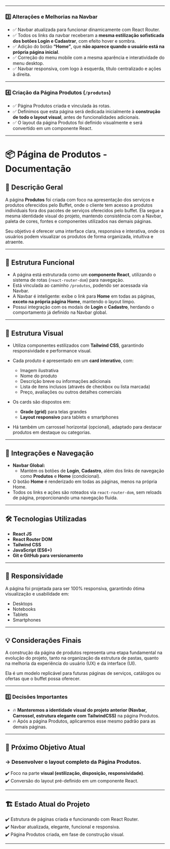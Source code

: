 
---

### 3️⃣ Alterações e Melhorias na Navbar  
- ✅ Navbar atualizada para funcionar dinamicamente com React Router.  
- ✅ Todos os links da navbar receberam a **mesma estilização sofisticada dos botões Login e Cadastrar**, com efeito hover e sombra.  
- ✅ Adição do botão **“Home”**, que **não aparece quando o usuário está na própria página inicial**.  
- ✅ Correção do menu mobile com a mesma aparência e interatividade do menu desktop.  
- ✅ Navbar responsiva, com logo à esquerda, título centralizado e ações à direita.  

---
### 4️⃣ Criação da Página Produtos (`/produtos`)  
- ✅ Página Produtos criada e vinculada às rotas.  
- ✅ Definimos que esta página será dedicada inicialmente à **construção de todo o layout visual**, antes de funcionalidades adicionais.  
- ✅ O layout da página Produtos foi definido visualmente e será convertido em um componente React.  

---
# 📦 Página de Produtos - Documentação

## 📝 Descrição Geral

A página **Produtos** foi criada com foco na apresentação dos serviços e produtos oferecidos pelo Buffet, onde o cliente tem acesso a produtos individuais fora dos pacotes de serviços oferecidos pelo buffet. Ela segue a mesma identidade visual do projeto, mantendo consistência com a Navbar, paleta de cores, fontes e componentes utilizados nas demais páginas.

Seu objetivo é oferecer uma interface clara, responsiva e interativa, onde os usuários podem visualizar os produtos de forma organizada, intuitiva e atraente.

---

## 🚀 Estrutura Funcional

- A página está estruturada como um **componente React**, utilizando o sistema de rotas (`react-router-dom`) para navegação.
- Está vinculada ao caminho `/produtos`, podendo ser acessada via Navbar.
- A Navbar é inteligente: exibe o link para **Home** em todas as páginas, **exceto na própria página Home**, mantendo o layout limpo.
- Possui integração com os modais de **Login** e **Cadastro**, herdando o comportamento já definido na Navbar global.

---

## 🎨 Estrutura Visual

- Utiliza componentes estilizados com **Tailwind CSS**, garantindo responsividade e performance visual.

- Cada produto é apresentado em um **card interativo**, com:
  - Imagem ilustrativa
  - Nome do produto
  - Descrição breve ou informações adicionais
  - Lista de itens inclusos (através de checkbox ou lista marcada)
  - Preço, avaliações ou outros detalhes comerciais

- Os cards são dispostos em:
  - **Grade (grid)** para telas grandes
  - **Layout responsivo** para tablets e smartphones

- Há também um carrossel horizontal (opcional), adaptado para destacar produtos em destaque ou categorias.

---

## 🔗 Integrações e Navegação

- **Navbar Global:**
  - Mantém os botões de **Login**, **Cadastro**, além dos links de navegação como **Produtos** e **Home** (condicional).
- O botão **Home** é renderizado em todas as páginas, menos na própria Home.
- Todos os links e ações são roteados via `react-router-dom`, sem reloads de página, proporcionando uma navegação fluida.

---

## 🛠️ Tecnologias Utilizadas

- **React JS**
- **React Router DOM**
- **Tailwind CSS**
- **JavaScript (ES6+)**
- **Git e GitHub para versionamento**

---

## 📱 Responsividade

A página foi projetada para ser 100% responsiva, garantindo ótima visualização e usabilidade em:

- Desktops
- Notebooks
- Tablets
- Smartphones

---

## 💡 Considerações Finais

A construção da página de produtos representa uma etapa fundamental na evolução do projeto, tanto na organização da estrutura de pastas, quanto na melhoria da experiência do usuário (UX) e da interface (UI).

Ela é um modelo replicável para futuras páginas de serviços, catálogos ou ofertas que o buffet possa oferecer.

---
### 5️⃣ Decisões Importantes  
- 🔥 **Manteremos a identidade visual do projeto anterior (Navbar, Carrossel, estrutura elegante com TailwindCSS)** na página Produtos.  
- 🔥 Após a página Produtos, aplicaremos esse mesmo padrão para as demais páginas.  

---

## 🎯 Próximo Objetivo Atual  
### → **Desenvolver o layout completo da Página Produtos.**  

✔️ Foco na parte **visual (estilização, disposição, responsividade)**.  
✔️ Conversão do layout pré-definido em um componente React.  

---

## 🏗️ Estado Atual do Projeto  
✔️ Estrutura de páginas criada e funcionando com React Router.  
✔️ Navbar atualizada, elegante, funcional e responsiva.  
✔️ Página Produtos criada, em fase de construção visual.  

---
